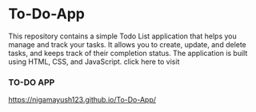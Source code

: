 # To-Do-App
This repository contains a simple Todo List application that helps you manage and track your tasks. It allows you to create, update, and delete tasks, and keeps track of their completion status. The application is built using HTML, CSS, and JavaScript.
click here to visit <h3>TO-DO APP</h2>
https://nigamayush123.github.io/To-Do-App/
